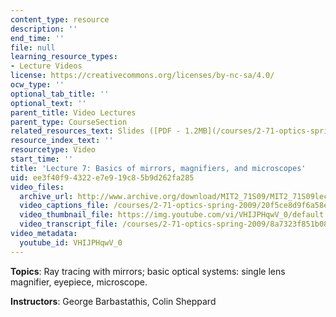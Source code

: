 ```yaml
---
content_type: resource
description: ''
end_time: ''
file: null
learning_resource_types:
- Lecture Videos
license: https://creativecommons.org/licenses/by-nc-sa/4.0/
ocw_type: ''
optional_tab_title: ''
optional_text: ''
parent_title: Video Lectures
parent_type: CourseSection
related_resources_text: Slides ([PDF - 1.2MB](/courses/2-71-optics-spring-2009/resources/mit2_71s09_lec07))
resource_index_text: ''
resourcetype: Video
start_time: ''
title: 'Lecture 7: Basics of mirrors, magnifiers, and microscopes'
uid: ee3f40f9-4322-e7e9-19c8-5b9d262fa285
video_files:
  archive_url: http://www.archive.org/download/MIT2_71S09/MIT2_71S09lec07_300k.mp4
  video_captions_file: /courses/2-71-optics-spring-2009/20f5ce8d9f6a58e787bcfaddc2e84729_VHIJPHqwV_0.vtt
  video_thumbnail_file: https://img.youtube.com/vi/VHIJPHqwV_0/default.jpg
  video_transcript_file: /courses/2-71-optics-spring-2009/8a7323f851b086bec61b5d1e137d8d13_VHIJPHqwV_0.pdf
video_metadata:
  youtube_id: VHIJPHqwV_0
---
```


**Topics**: Ray tracing with mirrors; basic optical systems: single lens magnifier, eyepiece, microscope.

**Instructors**: George Barbastathis, Colin Sheppard

